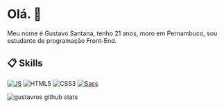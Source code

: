 # Olá. 👋

Meu nome é Gustavo Santana, tenho 21 anos, moro em Pernambuco, sou estudante de programação Front-End.

## 📋 Skills

[![JS](https://img.shields.io/badge/JavaScript-5E5C5C?style=for-the-badge&logo=javascript&logoColor=F7DF1E&style=plastic)]()
![HTML5](https://img.shields.io/static/v1?style=for-the-badge&message=HTML5&color=E34F26&logo=HTML5&logoColor=FFFFFF&label=)
![CSS3](https://img.shields.io/static/v1?style=for-the-badge&message=CSS3&color=1572B6&logo=CSS3&logoColor=FFFFFF&label=)
[![Sass](https://img.shields.io/badge/Sass-CC6699?style=for-the-badge&logo=sass&logoColor=white&style=plastic)]()


![gustavros github stats](https://github-readme-stats.vercel.app/api?username=gustavros&hide=[%22issues%22]&show_icons=true)
